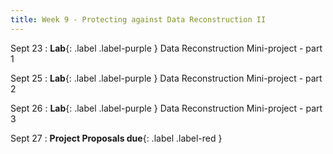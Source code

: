 ```yaml
---
title: Week 9 - Protecting against Data Reconstruction II
---
```



Sept 23
: **Lab**{: .label .label-purple } Data Reconstruction Mini-project - part 1

Sept 25
: **Lab**{: .label .label-purple } Data Reconstruction Mini-project - part 2

Sept 26
: **Lab**{: .label .label-purple } Data Reconstruction Mini-project - part 3

Sept 27
: **Project Proposals due**{: .label .label-red }
